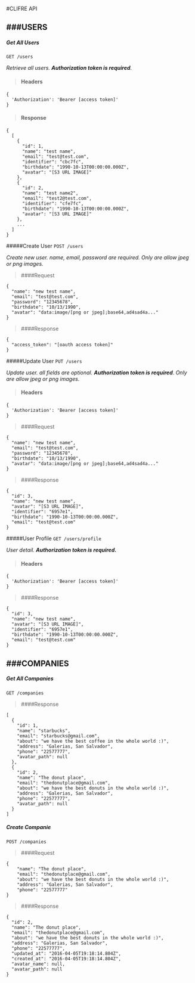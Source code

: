 #CLIFRE API

###USERS
--
##### Get All Users
`GET /users`

*Retrieve all users.* ***Authorization token is required***.
>#### Headers

```
{
  'Authorization': 'Bearer [access token]'
}
```

>#### Response

```
{
  [
    {
      "id": 1,
      "name": "test name",
      "email": "test@test.com",
      "identifier": "cbc7fc",
      "birthdate": "1990-10-13T00:00:00.000Z",
      "avatar": "[S3 URL IMAGE]"
    },
    {
      "id": 2,
      "name": "test name2",
      "email": "test2@test.com",
      "identifier": "cfe7fc",
      "birthdate": "1990-10-13T00:00:00.000Z",
      "avatar": "[S3 URL IMAGE]"
    },
    ...
  ]
}
```

#####Create User
`POST /users`

*Create new user. name, email, password are required. Only are allow jpeg or png images.*
>####Request

```
{
  "name": "new test name",
  "email": "test@test.com",
  "password": "12345678",
  "birthdate": "10/13/1990",
  "avatar": "data:image/[png or jpeg];base64,ad4sad4a..."
}
```

>####Response

```
{
  "access_token": "[oauth access token]"
}
```

#####Update User
`PUT /users`

*Update user. all fields are optional.* ***Authorization token is required***. *Only are allow jpeg or png images.*
>#### Headers

```
{
  'Authorization': 'Bearer [access token]'
}
```

>####Request

```
{
  "name": "new test name",
  "email": "test@test.com",
  "password": "12345678",
  "birthdate": "10/13/1990",
  "avatar": "data:image/[png or jpeg];base64,ad4sad4a..."
}
```

>####Response

```
{
  "id": 3,
  "name": "new test name",
  "avatar": "[S3 URL IMAGE]",
  "identifier": "6957e1",
  "birthdate": "1990-10-13T00:00:00.000Z",
  "email": "test@test.com"
}
```

#####User Profile
`GET /users/profile`

*User detail.* ***Authorization token is required.***
>#### Headers

```
{
  'Authorization': 'Bearer [access token]'
}
```

>####Response

```
{
  "id": 3,
  "name": "new test name",
  "avatar": "[S3 URL IMAGE]",
  "identifier": "6957e1",
  "birthdate": "1990-10-13T00:00:00.000Z",
  "email": "test@test.com"
}
```

###COMPANIES
--
##### Get All Companies
`GET /companies`

>####Response

```
[
  {
    "id": 1,
    "name": "starbucks",
    "email": "starbucks@gmail.com",
    "about": "we have the best coffee in the whole world :)",
    "address": "Galerias, San Salvador",
    "phone": "22577777",
    "avatar_path": null
  },
  {
    "id": 2,
    "name": "The donut place",
    "email": "thedonutplace@gmail.com",
    "about": "we have the best donuts in the whole world :)",
    "address": "Galerias, San Salvador",
    "phone": "22577777",
    "avatar_path": null
  }
]
```

##### Create Companie
`POST /companies`

>####Request

```
{
    "name": "The donut place",
    "email": "thedonutplace@gmail.com",
    "about": "we have the best donuts in the whole world :)",
    "address": "Galerias, San Salvador",
    "phone": "22577777"
}
```

>####Response

```
{
  "id": 2,
  "name": "The donut place",
  "email": "thedonutplace@gmail.com",
  "about": "we have the best donuts in the whole world :)",
  "address": "Galerias, San Salvador",
  "phone": "22577777",
  "updated_at": "2016-04-05T19:18:14.804Z",
  "created_at": "2016-04-05T19:18:14.804Z",
  "avatar_name": null,
  "avatar_path": null
}
```
